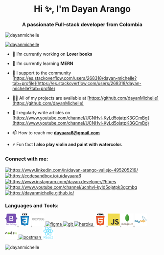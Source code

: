 
<h1 align="center">Hi ✨, I'm Dayan Arango</h1>
<h3 align="center">A passionate Full-stack developer from Colombia</h3>

<p align="left"> <img src="https://komarev.com/ghpvc/?username=dayanmichelle&label=Profile%20views&color=0e75b6&style=flat" alt="dayanmichelle" /> </p>

<p align="left"> <a href="https://github.com/ryo-ma/github-profile-trophy"><img src="https://github-profile-trophy.vercel.app/?username=dayanmichelle" alt="dayanmichelle" /></a> </p>

- 🔭 I’m currently working on **Lover books**

- 🌱 I’m currently learning **MERN**

- 🤝 I support to the community [https://es.stackoverflow.com/users/268318/dayan-michelle?tab=profile](https://es.stackoverflow.com/users/268318/dayan-michelle?tab=profile)

- 👨‍💻 All of my projects are available at [https://github.com/dayanMichelle](https://github.com/dayanMichelle)

- 📝 I regularly write articles on [https://www.youtube.com/channel/UCNHvl-KyLd5ojatpK3GCmBg](https://www.youtube.com/channel/UCNHvl-KyLd5ojatpK3GCmBg)

- 📫 How to reach me **dayaara6@gmail.com**

- ⚡ Fun fact **I also play violin and paint with watercolor.**

<h3 align="left">Connect with me:</h3>
<p align="left">
<a href="https://linkedin.com/in/https://www.linkedin.com/in/dayan-arango-vallejo-495205219/" target="blank"><img align="center" src="https://raw.githubusercontent.com/rahuldkjain/github-profile-readme-generator/master/src/images/icons/Social/linked-in-alt.svg" alt="https://www.linkedin.com/in/dayan-arango-vallejo-495205219/" height="30" width="40" /></a>
<a href="https://codesandbox.com/https://codesandbox.io/u/dayaara6" target="blank"><img align="center" src="https://raw.githubusercontent.com/rahuldkjain/github-profile-readme-generator/master/src/images/icons/Social/codesandbox.svg" alt="https://codesandbox.io/u/dayaara6" height="30" width="40" /></a>
<a href="https://instagram.com/https://www.instagram.com/dayan.developer/?hl=es" target="blank"><img align="center" src="https://raw.githubusercontent.com/rahuldkjain/github-profile-readme-generator/master/src/images/icons/Social/instagram.svg" alt="https://www.instagram.com/dayan.developer/?hl=es" height="30" width="40" /></a>
<a href="https://www.youtube.com/c/https://www.youtube.com/channel/ucnhvl-kyld5ojatpk3gcmbg" target="blank"><img align="center" src="https://raw.githubusercontent.com/rahuldkjain/github-profile-readme-generator/master/src/images/icons/Social/youtube.svg" alt="https://www.youtube.com/channel/ucnhvl-kyld5ojatpk3gcmbg" height="30" width="40" /></a>
<a href="/https://dayanmichelle.github.io/" target="blank"><img align="center" src="https://raw.githubusercontent.com/rahuldkjain/github-profile-readme-generator/master/src/images/icons/Social/rss.svg" alt="https://dayanmichelle.github.io/" height="30" width="40" /></a>
</p>

<h3 align="left">Languages and Tools:</h3>
<p align="left"> <a href="https://getbootstrap.com" target="_blank" rel="noreferrer"> <img src="https://raw.githubusercontent.com/devicons/devicon/master/icons/bootstrap/bootstrap-plain-wordmark.svg" alt="bootstrap" width="40" height="40"/> </a> <a href="https://www.w3schools.com/css/" target="_blank" rel="noreferrer"> <img src="https://raw.githubusercontent.com/devicons/devicon/master/icons/css3/css3-original-wordmark.svg" alt="css3" width="40" height="40"/> </a> <a href="https://expressjs.com" target="_blank" rel="noreferrer"> <img src="https://raw.githubusercontent.com/devicons/devicon/master/icons/express/express-original-wordmark.svg" alt="express" width="40" height="40"/> </a> <a href="https://www.figma.com/" target="_blank" rel="noreferrer"> <img src="https://www.vectorlogo.zone/logos/figma/figma-icon.svg" alt="figma" width="40" height="40"/> </a> <a href="https://git-scm.com/" target="_blank" rel="noreferrer"> <img src="https://www.vectorlogo.zone/logos/git-scm/git-scm-icon.svg" alt="git" width="40" height="40"/> </a> <a href="https://heroku.com" target="_blank" rel="noreferrer"> <img src="https://www.vectorlogo.zone/logos/heroku/heroku-icon.svg" alt="heroku" width="40" height="40"/> </a> <a href="https://www.w3.org/html/" target="_blank" rel="noreferrer"> <img src="https://raw.githubusercontent.com/devicons/devicon/master/icons/html5/html5-original-wordmark.svg" alt="html5" width="40" height="40"/> </a> <a href="https://developer.mozilla.org/en-US/docs/Web/JavaScript" target="_blank" rel="noreferrer"> <img src="https://raw.githubusercontent.com/devicons/devicon/master/icons/javascript/javascript-original.svg" alt="javascript" width="40" height="40"/> </a> <a href="https://www.mongodb.com/" target="_blank" rel="noreferrer"> <img src="https://raw.githubusercontent.com/devicons/devicon/master/icons/mongodb/mongodb-original-wordmark.svg" alt="mongodb" width="40" height="40"/> </a> <a href="https://www.mysql.com/" target="_blank" rel="noreferrer"> <img src="https://raw.githubusercontent.com/devicons/devicon/master/icons/mysql/mysql-original-wordmark.svg" alt="mysql" width="40" height="40"/> </a> <a href="https://nodejs.org" target="_blank" rel="noreferrer"> <img src="https://raw.githubusercontent.com/devicons/devicon/master/icons/nodejs/nodejs-original-wordmark.svg" alt="nodejs" width="40" height="40"/> </a> <a href="https://postman.com" target="_blank" rel="noreferrer"> <img src="https://www.vectorlogo.zone/logos/getpostman/getpostman-icon.svg" alt="postman" width="40" height="40"/> </a> <a href="https://reactjs.org/" target="_blank" rel="noreferrer"> <img src="https://raw.githubusercontent.com/devicons/devicon/master/icons/react/react-original-wordmark.svg" alt="react" width="40" height="40"/> </a> </p>

<p><img align="center" src="https://github-readme-stats.vercel.app/api/top-langs?username=dayanmichelle&show_icons=true&theme=onedark&title_color=e1a219&text_color=a57203&bg_color=e9e2e2&locale=en&layout=compact" alt="dayanmichelle" /></p>
